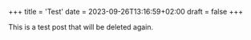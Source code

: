 +++
title = 'Test'
date = 2023-09-26T13:16:59+02:00
draft = false
+++

This is a test post that will be deleted again.
